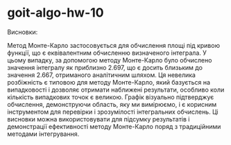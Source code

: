 # goit-algo-hw-10

Висновки:

Метод Монте-Карло застосовується для обчислення площі під кривою функції, що є еквівалентним обчисленню визначеного інтеграла.
У цьому випадку, за допомогою методу Монте-Карло було обчислено значення інтегралу як приблизно 2.697, що є досить близьким до значення 2.667, отриманого аналітичним шляхом.
Ця невелика розбіжність є типовою для методу Монте-Карло, який базується на випадковості і дозволяє отримати наближені результати, особливо коли кількість випадкових точок є великою.
Графік візуально підтверджує обчислення, демонструючи область, яку ми вимірюємо, і є корисним інструментом для перевірки і зрозумілості інтегральних обчислень.
Ці висновки можна використовувати для підсумку результатів і демонстрації ефективності методу Монте-Карло поряд з традиційними методами інтегрування.
